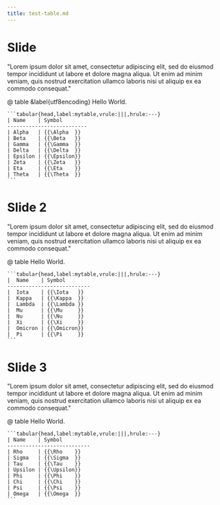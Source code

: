```yaml
---
title: test-table.md
---
```


# Slide

"Lorem ipsum dolor sit amet, consectetur adipiscing elit, sed do eiusmod tempor
incididunt ut labore et dolore magna aliqua. Ut enim ad minim veniam, quis
nostrud exercitation ullamco laboris nisi ut aliquip ex ea commodo consequat."

@   table
    &label{utf8encoding}
    Hello World.

    ```tabular{head,label:mytable,vrule:|||,hrule:---}
    | Name    | Symbol                                                                        
    --------------------------                                                          
    | Alpha   | {{\Alpha  }}                                                                 
    | Beta    | {{\Beta   }}                                                               
    | Gamma   | {{\Gamma  }}                                                               
    | Delta   | {{\Delta  }}                                                               
    | Epsilon | {{\Epsilon}}                                                               
    | Zeta    | {{\Zeta   }}                                                               
    | Eta     | {{\Eta    }}                                                               
    | Theta   | {{\Theta  }}                                                               
    ```

# Slide 2

"Lorem ipsum dolor sit amet, consectetur adipiscing elit, sed do eiusmod tempor
incididunt ut labore et dolore magna aliqua. Ut enim ad minim veniam, quis
nostrud exercitation ullamco laboris nisi ut aliquip ex ea commodo consequat."

@   table
    Hello World.

    ```tabular{head,label:mytable,vrule:|||,hrule:---}
    |  Name    | Symbol                                           
    ---------------------------                             
    |  Iota    | {{\Iota   }}                                    
    |  Kappa   | {{\Kappa  }}                                  
    |  Lambda  | {{\Lambda }}                                  
    |  Mu      | {{\Mu     }}                                  
    |  Nu      | {{\Nu     }}                                  
    |  Xi      | {{\Xi     }}                                  
    |  Omicron | {{\Omicron}}                                  
    |  Pi      | {{\Pi     }}                                  
    ```

# Slide 3

"Lorem ipsum dolor sit amet, consectetur adipiscing elit, sed do eiusmod tempor
incididunt ut labore et dolore magna aliqua. Ut enim ad minim veniam, quis
nostrud exercitation ullamco laboris nisi ut aliquip ex ea commodo consequat."

@   table
    Hello World.

    ```tabular{head,label:mytable,vrule:|||,hrule:---}
    | Name    | Symbol            
    ---------------------------
    | Rho     | {{\Rho    }}     
    | Sigma   | {{\Sigma  }}   
    | Tau     | {{\Tau    }}   
    | Upsilon | {{\Upsilon}}   
    | Phi     | {{\Phi    }}   
    | Chi     | {{\Chi    }}   
    | Psi     | {{\Psi    }}   
    | Omega   | {{\Omega  }}   
    ```





